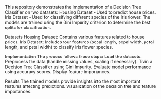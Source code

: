 This repository demonstrates the implementation of a Decision Tree Classifier on two datasets:
Housing Dataset - Used to predict house prices.
Iris Dataset - Used for classifying different species of the Iris flower.
The models are trained using the Gini Impurity criterion to determine the best splits for classification.

Datasets
Housing Dataset: Contains various features related to house prices.
Iris Dataset: Includes four features (sepal length, sepal width, petal length, and petal width) to classify iris flower species.

Implementation
The process follows these steps:
Load the datasets.
Preprocess the data (handle missing values, scaling if necessary).
Train a Decision Tree Classifier using Gini Impurity.
Evaluate model performance using accuracy scores.
Display feature importances.

Results
The trained models provide insights into the most important features affecting predictions.
Visualization of the decision tree and feature importances.
